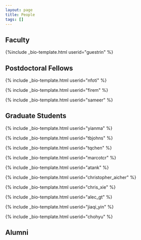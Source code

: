```yaml
---
layout: page
title: People
tags: []
---
```


## Faculty

{%include _bio-template.html userid="guestrin" %}

## Postdoctoral Fellows

{% include _bio-template.html userid="nfoti" %}

{% include _bio-template.html userid="firem" %}

{% include _bio-template.html userid="sameer" %}


## Graduate Students

{% include _bio-template.html userid="yianma" %}

{% include _bio-template.html userid="tbjohns" %}

{% include _bio-template.html userid="tqchen" %}

{% include _bio-template.html userid="marcotcr" %}

{% include _bio-template.html userid="atank" %}

{% include _bio-template.html userid="christopher_aicher" %}

{% include _bio-template.html userid="chris_xie" %}

{% include _bio-template.html userid="alec_gt" %}

{% include _bio-template.html userid="jiaqi_yin" %}

{% include _bio-template.html userid="chohyu" %}


<!--- ## Undergraduate Students --->

## Alumni

